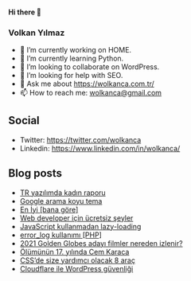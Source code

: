 #### Hi there 👋

### Volkan Yılmaz

- 🔭 I’m currently working on HOME.
- 🌱 I’m currently learning Python.
- 👯 I’m looking to collaborate on WordPress.
- 🤔 I’m looking for help with SEO.
- 💬 Ask me about https://wolkanca.com.tr/
- 📫 How to reach me: wolkanca@gmail.com

## Social
- Twitter: https://twitter.com/wolkanca
- Linkedin: https://www.linkedin.com/in/wolkanca/



## Blog posts
<!-- BLOG-POST-LIST:START -->
- [TR yazılımda kadın raporu](https://wolkanca.com.tr/tr-yazilimda-kadin-raporu/)
- [Google arama koyu tema](https://wolkanca.com.tr/google-arama-koyu-tema/)
- [En İyi [bana göre]](https://wolkanca.com.tr/en-iyi-bana-gore/)
- [Web developer için ücretsiz şeyler](https://wolkanca.com.tr/web-developer-icin-ucretsiz-seyler/)
- [JavaScript kullanmadan lazy-loading](https://wolkanca.com.tr/javascript-kullanmadan-lazy-loading/)
- [error_log kullanımı [PHP]](https://wolkanca.com.tr/error_log-kullanimi-php/)
- [2021 Golden Globes adayı filmler nereden izlenir?](https://wolkanca.com.tr/2021-golden-globes-adayi-filmler-nereden-izlenir/)
- [Ölümünün 17. yılında Cem Karaca](https://wolkanca.com.tr/olumunun-17-yilinda-cem-karaca/)
- [CSS’de size yardımcı olacak 8 araç](https://wolkanca.com.tr/cssde-size-yardimci-olacak-8-arac/)
- [Cloudflare ile WordPress güvenliği](https://wolkanca.com.tr/cloudflare-ile-wordpress-guvenligi/)
<!-- BLOG-POST-LIST:END -->
